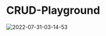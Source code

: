 # CRUD-Playground
![2022-07-31-03-14-53](https://user-images.githubusercontent.com/90817505/182019147-c73cb6fa-b884-4f46-93a5-354ce4d5f3e4.gif)
